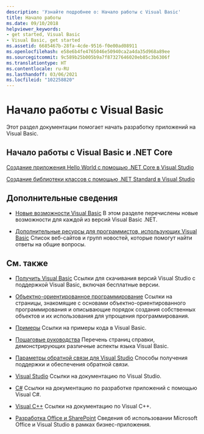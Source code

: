 ```yaml
---
description: 'Узнайте подробнее о: Начало работы с Visual Basic'
title: Начало работы
ms.date: 09/10/2018
helpviewer_keywords:
- get started, Visual Basic
- Visual Basic, get started
ms.assetid: 6685467b-28fa-4cde-9516-f0e00ad08911
ms.openlocfilehash: e58e6b4fe4765046e50940ca2a4da35d968a89ee
ms.sourcegitcommit: 9c589b25b005b9a7f87327646020eb85c3b6306f
ms.translationtype: HT
ms.contentlocale: ru-RU
ms.lasthandoff: 03/06/2021
ms.locfileid: "102258820"
---
```

# <a name="get-started-with-visual-basic"></a>Начало работы с Visual Basic

Этот раздел документации помогает начать разработку приложений на Visual Basic.

## <a name="get-started-with-visual-basic-and-net-core"></a>Начало работы с Visual Basic и .NET Core

[Создание приложения Hello World с помощью .NET Core в Visual Studio](../../core/tutorials/with-visual-studio.md)

[Создание библиотеки классов с помощью .NET Standard в Visual Studio](../../core/tutorials/library-with-visual-studio.md)

## <a name="additional-information"></a>Дополнительные сведения

- [Новые возможности Visual Basic](../whats-new/index.md) В этом разделе перечислены новые возможности для каждой из версий Visual Basic .NET.

- [Дополнительные ресурсы для программистов, использующих Visual Basic](additional-resources.md) Список веб-сайтов и групп новостей, которые помогут найти ответы на общие вопросы.

## <a name="see-also"></a>См. также

- [Получить Visual Basic](https://visualstudio.microsoft.com/downloads/?utm_medium=microsoft&utm_source=docs.microsoft.com&utm_campaign=inline+link&utm_content=download+vs2019) Ссылки для скачивания версий Visual Studio с поддержкой Visual Basic, включая бесплатные версии.

- [Объектно-ориентированное программирование](../programming-guide/concepts/object-oriented-programming.md) Ссылки на страницы, знакомящие с основами объектно-ориентированного программирования и описывающие порядок создания собственных объектов и их использования для упрощения программирования.

- [Примеры](https://github.com/dotnet/docs/tree/main/samples/snippets/visualbasic) Ссылки на примеры кода в Visual Basic.

- [Пошаговые руководства](../walkthroughs.md) Перечень страниц справки, демонстрирующих различные аспекты языка Visual Basic.

- [Параметры обратной связи для Visual Studio](/visualstudio/ide/feedback-options) Способы получения поддержки и обеспечения обратной связи.

- [Visual Studio](/visualstudio/) Ссылки на документацию по Visual Studio.

- [C#](../../csharp/index.yml) Ссылки на документацию по разработке приложений с помощью Visual C#.

- [Visual C++](/cpp/) Ссылки на документацию по Visual C++.

- [Разработка Office и SharePoint](/visualstudio/vsto/office-and-sharepoint-development-in-visual-studio) Сведения об использовании Microsoft Office и Visual Studio в рамках бизнес-приложения.
